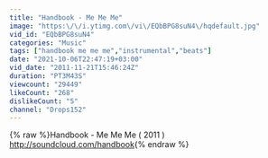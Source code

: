 ```yaml
---
title: "Handbook - Me Me Me"
image: "https:\/\/i.ytimg.com\/vi\/EQbBPG8suN4\/hqdefault.jpg"
vid_id: "EQbBPG8suN4"
categories: "Music"
tags: ["handbook me me me","instrumental","beats"]
date: "2021-10-06T22:47:19+03:00"
vid_date: "2011-11-21T15:46:24Z"
duration: "PT3M43S"
viewcount: "29449"
likeCount: "268"
dislikeCount: "5"
channel: "Drops152"
---
```

{% raw %}Handbook - Me Me Me ( 2011 )<br /><a rel="nofollow" target="blank" href="http://soundcloud.com/handbook">http://soundcloud.com/handbook</a>{% endraw %}
